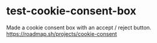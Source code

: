 # test-cookie-consent-box
Made a cookie consent box with an accept / reject button.
https://roadmap.sh/projects/cookie-consent
